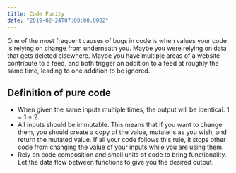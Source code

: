 ```yaml
---
title: Code Purity
date: "2019-02-24T07:00:00.000Z"
---
```


One of the most frequent causes of bugs in code is when values your code is relying on change from underneath you. Maybe you were relying on data that gets deleted elsewhere. Maybe you have multiple areas of a website contribute to a feed, and both trigger an addition to a feed at roughly the same time, leading to one addition to be ignored.

## Definition of pure code

* When given the same inputs multiple times, the output will be identical. 1 + 1 = 2.
* All inputs should be immutable. This means that if you want to change them, you should create a copy of the value, mutate is as you wish, and return the mutated value. If all your code follows this rule, it stops other code from changing the value of your inputs while you are using them.
* Rely on code composition and small units of code to bring functionality. Let the data flow between functions to give you the desired output.
